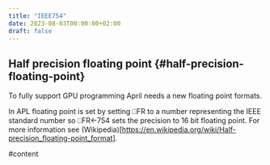 ```yaml
---
title: "IEEE754"
date: 2023-08-03T00:00:00+02:00
draft: false
---
```


## Half precision floating point {#half-precision-floating-point}

To fully support GPU programming April needs a new floating point formats.

In APL floating point is set by setting ⎕FR to a number representing the IEEE standard
number so ⎕FR←754 sets the precision to 16 bit floating point.
For more information see (Wikipedia)[<https://en.wikipedia.org/wiki/Half-precision_floating-point_format>].

\#content
